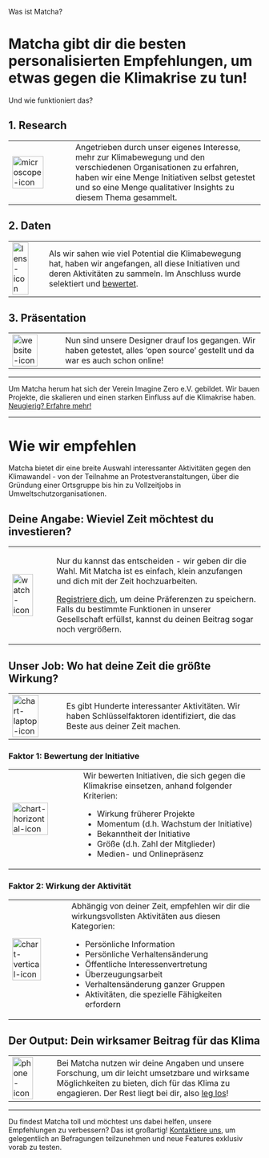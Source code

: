 Was ist Matcha?

# Matcha gibt dir die besten personalisierten Empfehlungen, um etwas gegen die Klimakrise zu tun!

Und wie funktioniert das?

## 1. Research

<table style={{width:'90%'}}>
  <tr>
    <td style={{width:'33%'}}><img src="https://storage.googleapis.com/gomatcha/icons/microscope.svg" alt="microscope-icon" width="75%" /></td>
    <td>
    Angetrieben durch unser eigenes Interesse, mehr zur Klimabewegung und den verschiedenen Organisationen zu erfahren, haben wir eine Menge Initiativen selbst getestet und so eine Menge qualitativer Insights zu diesem Thema gesammelt.
    </td>
  </tr>
</table>

## 2. Daten

<table style={{width:'90%'}}>
  <tr>
    <td style={{width:'33%'}}><img src="https://storage.googleapis.com/gomatcha/icons/lens.svg" alt="lens-icon" width="75%" /></td>
    <td>
    Als wir sahen wie viel Potential die Klimabewegung hat, haben wir angefangen, all diese Initiativen und deren Aktivitäten zu sammeln. Im Anschluss wurde selektiert und <a href="#wie-wir-empfehlen">bewertet</a>.
    </td>
  </tr>
</table>

## 3. Präsentation

<table style={{width:'90%'}}>
  <tr>
    <td style={{width:'33%'}}><img src="https://storage.googleapis.com/gomatcha/icons/website.svg" alt="website-icon" width="75%" /></td>
    <td>
    Nun sind unsere Designer drauf los gegangen. Wir haben getestet, alles ‘open source’ gestellt und da war es auch schon online!
    </td>
  </tr>
</table>

---

Um Matcha herum hat sich der Verein Imagine Zero e.V. gebildet. Wir bauen Projekte, die skalieren und einen starken Einfluss auf die Klimakrise haben. [Neugierig? Erfahre mehr!](https://imagine-zero.org/)

---

# Wie wir empfehlen

Matcha bietet dir eine breite Auswahl interessanter Aktivitäten gegen den Klimawandel - von der Teilnahme an Protestveranstaltungen, über die Gründung einer Ortsgruppe bis hin zu Vollzeitjobs in Umweltschutzorganisationen.

## Deine Angabe: Wieviel Zeit möchtest du investieren?

<table style={{width:'90%'}}>
  <tr>
    <td style={{width:'33%'}}><img src="https://storage.googleapis.com/gomatcha/icons/watch.svg" alt="watch-icon" width="75%" /></td>
    <td>
    <p>Nur du kannst das entscheiden - wir geben dir die Wahl. Mit Matcha ist es einfach, klein anzufangen und dich mit der Zeit hochzuarbeiten.</p>
    <p><a href="https://gomatcha.org/preferences">Registriere dich</a>, um deine Präferenzen zu speichern. Falls du bestimmte Funktionen in unserer Gesellschaft erfüllst, kannst du deinen Beitrag sogar noch vergrößern.</p>
    </td>
  </tr>
</table>

## Unser Job: Wo hat deine Zeit die größte Wirkung?

<table style={{width:'90%'}}>
  <tr>
    <td style={{width:'33%'}}><img src="https://storage.googleapis.com/gomatcha/icons/chart-laptop.svg" alt="chart-laptop-icon" width="75%" /></td>
    <td>
    Es gibt Hunderte interessanter Aktivitäten. Wir haben Schlüsselfaktoren identifiziert, die das Beste aus deiner Zeit machen.
    </td>
  </tr>
</table>

### Faktor 1: Bewertung der Initiative

<table style={{width:'90%'}}>
  <tr>
    <td style={{width:'33%'}}><img src="https://storage.googleapis.com/gomatcha/icons/chart-horizontal.svg" alt="chart-horizontal-icon" width="75%" /></td>
    <td>
      Wir bewerten Initiativen, die sich gegen die Klimakrise einsetzen, anhand folgender Kriterien:
      <ul>
        <li>Wirkung früherer Projekte</li>
        <li>Momentum (d.h. Wachstum der Initiative)</li>
        <li>Bekanntheit der Initiative</li>
        <li>Größe (d.h. Zahl der Mitglieder)</li>
        <li>Medien- und Onlinepräsenz</li>
      </ul>
    </td>
  </tr>
</table>

### Faktor 2: Wirkung der Aktivität

<table style={{width:'90%'}}>
  <tr>
    <td style={{width:'33%'}}><img src="https://storage.googleapis.com/gomatcha/icons/chart-vertical.svg" alt="chart-vertical-icon" width="75%" /></td>
    <td>
      Abhängig von deiner Zeit, empfehlen wir dir die wirkungsvollsten Aktivitäten aus diesen Kategorien:
      <ul>
        <li>Persönliche Information</li>
        <li>Persönliche Verhaltensänderung</li>
        <li>Öffentliche Interessenvertretung</li>
        <li>Überzeugungsarbeit</li>
        <li>Verhaltensänderung ganzer Gruppen</li>
        <li>Aktivitäten, die spezielle Fähigkeiten erfordern</li>
      </ul>
    </td>
  </tr>
</table>

## Der Output: Dein wirksamer Beitrag für das Klima

<table style={{width:'90%'}}>
  <tr>
    <td style={{width:'33%'}}><img src="https://storage.googleapis.com/gomatcha/icons/phone.svg" alt="phone-icon" width="75%" /></td>
    <td>
    Bei Matcha nutzen wir deine Angaben und unsere Forschung, um dir leicht umsetzbare und wirksame Möglichkeiten zu bieten, dich für das Klima zu engagieren. Der Rest liegt bei dir, also <a href="https://gomatcha.org/">leg los</a>!
    </td>
  </tr>
</table>

---

Du findest Matcha toll und möchtest uns dabei helfen, unsere Empfehlungen zu verbessern? Das ist großartig! [Kontaktiere uns](mailto:hi@gomatcha.org), um gelegentlich an Befragungen teilzunehmen und neue Features exklusiv vorab zu testen.
